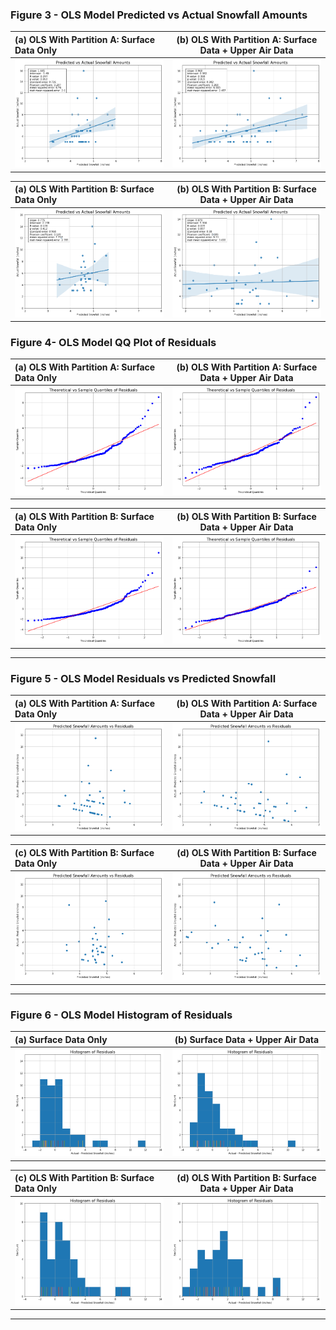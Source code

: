 ### Figure 3 - OLS Model Predicted vs Actual Snowfall Amounts

**(a) OLS With Partition A: Surface Data Only**                                         |  **(b) OLS With Partition A: Surface Data + Upper Air Data**                                                  |
:---------------------------------------------------------- |:----------------------------------------------------------------------------------:|
![](figs/pred_vs_act_SFC_5c.png)                               |  ![](figs/pred_vs_act_UASFC_6c.png)  
  
  **(a) OLS With Partition B: Surface Data Only**                                         |  **(b) OLS With Partition B: Surface Data + Upper Air Data**                                                  |
:---------------------------------------------------------- |:----------------------------------------------------------------------------------:|
![](figs/pred_vs_act_SFC_5d.png)                               |  ![](figs/pred_vs_act_UASFC_6d.png)  
  
### Figure 4-  OLS Model QQ Plot of Residuals

**(a) OLS With Partition A: Surface Data Only**                                         |  **(b) OLS With Partition A: Surface Data + Upper Air Data**  
:---------------------------------------------------------- |:----------------------------------------------------------------------------------:|
![](figs/qq_resid_SFC_5c.png)                                  |  ![](figs/qq_resid_UASFC_6c.png)  
  
  **(a) OLS With Partition B: Surface Data Only**                                         |  **(b) OLS With Partition B: Surface Data + Upper Air Data** 
:---------------------------------------------------------- |:----------------------------------------------------------------------------------:|
![](figs/qq_resid_SFC_5d.png)                                  |  ![](figs/qq_resid_UASFC_6d.png)  
  
  
*** 

### Figure 5 -  OLS Model Residuals vs Predicted Snowfall
**(a) OLS With Partition A: Surface Data Only**                                         |  **(b) OLS With Partition A: Surface Data + Upper Air Data**
:---------------------------------------------------------- |:----------------------------------------------------------------------------------:|
![](figs/resid_vs_pred_SFC_5c.png)                             |  ![](figs/resid_vs_pred_UASFC_6c.png)
  
**(c) OLS With Partition B: Surface Data Only**                                         |  **(d) OLS With Partition B: Surface Data + Upper Air Data**
:---------------------------------------------------------- |:----------------------------------------------------------------------------------:|
![](figs/resid_vs_pred_SFC_5d.png)                             |  ![](figs/resid_vs_pred_UASFC_6d.png)


***  

### Figure 6 -  OLS Model Histogram of Residuals
**(a) Surface Data Only**                                         |  **(b)  Surface Data + Upper Air Data**                                           |  
:---------------------------------------------------------- |:----------------------------------------------------------------------------------:|
![](figs/hist_actual_minus_pred_SFC_5c.png)                 | ![](figs/hist_actual_minus_pred_UASFC_6c.png)
  
**(c) OLS With Partition B: Surface Data Only**                                         |  **(d) OLS With Partition B: Surface Data + Upper Air Data**
:---------------------------------------------------------- |:----------------------------------------------------------------------------------:|
![](figs/hist_actual_minus_pred_SFC_5d.png)                 | ![](figs/hist_actual_minus_pred_UASFC_6d.png)
*** 


